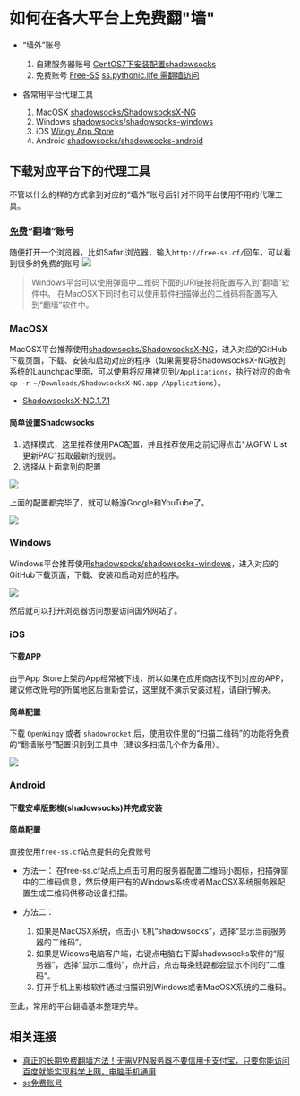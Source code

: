 # 如何在各大平台上免费翻"墙"

* “墙外”账号
    1. 自建服务器账号 [CentOS7下安装配置shadowsocks](/centos/installing-configuration-shadowsocks-under-centos-7.md)
    2. 免费账号 [Free-SS](http://free-ss.cf/) [ss.pythonic.life 需翻墙访问](http://ss.pythonic.life)

* 各常用平台代理工具
    1. MacOSX [shadowsocks/ShadowsocksX-NG](https://github.com/shadowsocks/ShadowsocksX-NG)
    2. Windows [shadowsocks/shadowsocks-windows](https://github.com/shadowsocks/shadowsocks-windows)
    3. iOS [Wingy App Store](https://itunes.apple.com/us/app/wingy-http-s-socks5-proxy-utility/id1178584911)
    4. Android [shadowsocks/shadowsocks-android](https://github.com/shadowsocks/shadowsocks-android/releases)

## 下载对应平台下的代理工具

不管以什么的样的方式拿到对应的“墙外”账号后针对不同平台使用不用的代理工具。

### [免费](http://free-ss.cf/)“翻墙”账号

随便打开一个浏览器，比如Safari浏览器，输入`http://free-ss.cf/`回车，可以看到很多的免费的账号
![](/assets/how-to-be-free-on-all-major-platforms-over-the-fire-wall-use-free-ss-number.png)

> Windows平台可以使用弹窗中二维码下面的URI链接将配置写入到“翻墙”软件中。
> 在MacOSX下同时也可以使用软件扫描弹出的二维码将配置写入到“翻墙”软件中。

### MacOSX

MacOSX平台推荐使用[shadowsocks/ShadowsocksX-NG](https://github.com/shadowsocks/ShadowsocksX-NG)，进入对应的GitHub下载页面，下载、安装和启动对应的程序（如果需要将ShadowsocksX-NG放到系统的Launchpad里面，可以使用将应用拷贝到`/Applications`，执行对应的命令`cp -r ~/Downloads/ShadowsocksX-NG.app /Applications`）。

- [ShadowsocksX-NG.1.7.1](https://github.com/shadowsocks/ShadowsocksX-NG/releases/download/v1.7.1/ShadowsocksX-NG.1.7.1.zip)


#### 简单设置Shadowsocks

1. 选择模式，这里推荐使用PAC配置，并且推荐使用之前记得点击"从GFW List更新PAC"拉取最新的规则。
2. 选择从上面拿到的配置

![](/assets/how-to-be-free-on-all-major-platforms-over-the-fire-wall-shadowsocks-macos-ui.png)

上面的配置都完毕了，就可以畅游Google和YouTube了。

![](how-to-be-free-on-all-major-platforms-over-the-fire-wall-hello-google.png)

### Windows

Windows平台推荐使用[shadowsocks/shadowsocks-windows](https://github.com/shadowsocks/shadowsocks-windows)，进入对应的GitHub下载页面，下载、安装和启动对应的程序。

![](/assets/how-to-be-free-on-all-major-platforms-over-the-fire-wall-shadowsocks-windows-ui.png)

然后就可以打开浏览器访问想要访问国外网站了。

### iOS

#### 下载APP
由于App Store上架的App经常被下线，所以如果在应用商店找不到对应的APP，建议修改账号的所属地区后重新尝试，这里就不演示安装过程，请自行解决。

#### 简单配置

下载 `OpenWingy` 或者 `shadowrocket` 后，使用软件里的“扫描二维码”的功能将免费的“翻墙账号”配置识别到工具中（建议多扫描几个作为备用）。

![](/assets/show-to-be-free-on-all-major-platforms-over-the-fire-wall-use-open-wingy-ui.jpeg)

### Android

#### 下载安卓版影梭(shadowsocks)并完成安装

#### 简单配置

直接使用`free-ss.cf`站点提供的免费账号

- 方法一：
在free-ss.cf站点上点击可用的服务器配置二维码小图标，扫描弹窗中的二维码信息，然后使用已有的Windows系统或者MacOSX系统服务器配置生成二维码供移动设备扫描。

- 方法二：
    1. 如果是MacOSX系统，点击小飞机“shadowsocks”，选择“显示当前服务器的二维码”。
    2. 如果是Widows电脑客户端，右键点电脑右下脚shadowsocks软件的“服务器”，选择”显示二维码“，点开后，点击每条线路都会显示不同的“二维码”。
    3. 打开手机上影梭软件通过扫描识别Windows或者MacOSX系统的二维码。

至此，常用的平台翻墙基本整理完毕。

## 相关连接

- [真正的长期免费翻墙方法！无需VPN服务器不要信用卡支付宝，只要你能访问百度就能实现科学上网，电脑手机通用](https://www.youtube.com/watch?v=UdTd6CKMzaA&t=0s&index=6&list=PLIgoCKlRUSeY8QKhi7UGt3ePwtxyKdeqd)
- [ss免费账号](https://github.com/Alvin9999/new-pac/wiki/ss%E5%85%8D%E8%B4%B9%E8%B4%A6%E5%8F%B7)
